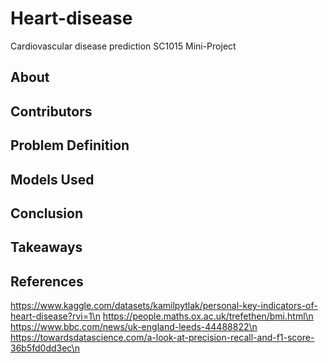 # Heart-disease
Cardiovascular disease prediction SC1015 Mini-Project
## About
## Contributors
## Problem Definition
## Models Used
## Conclusion
## Takeaways
## References
https://www.kaggle.com/datasets/kamilpytlak/personal-key-indicators-of-heart-disease?rvi=1\n
https://people.maths.ox.ac.uk/trefethen/bmi.html\n
https://www.bbc.com/news/uk-england-leeds-44488822\n
https://towardsdatascience.com/a-look-at-precision-recall-and-f1-score-36b5fd0dd3ec\n
